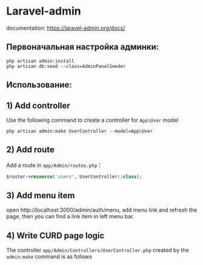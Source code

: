 # Laravel-admin

documentation: https://laravel-admin.org/docs/

## Первоначальная настройка админки:
```shell
php artisan admin:install
php artisan db:seed --class=AdminPanelSeeder
```

## Использование:

## 1) Add controller
Use the following command to create a controller for `App\User` model
```shell
php artisan admin:make UserController --model=App\User
```

## 2) Add route
Add a route in `app/Admin/routes.php`：
```php
$router->resource('users', UserController::class);
```

## 3) Add menu item
open http://localhost:3000/admin/auth/menu, add menu link and refresh the page, then you can find a link item in left menu bar.

## 4) Write CURD page logic
The controller `app/Admin/Controllers/UserController.php` created by the `admin:make` command is as follows